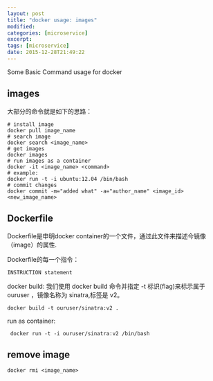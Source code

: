 ```yaml
---
layout: post
title: "docker usage: images"
modified:
categories: [microservice]
excerpt:
tags: [microservice]
date: 2015-12-28T21:49:22
---
```


Some Basic Command usage for docker

## images

大部分的命令就是如下的思路：

```
# install image
docker pull image_name
# search image
docker search <image_name>
# get images
docker images
# run images as a container
docker -it <image_name> <command>
# example:
docker run -t -i ubuntu:12.04 /bin/bash
# commit changes
docker commit -m="added what" -a="author_name" <image_id> <new_image_name>

```

## Dockerfile
Dockerfile是申明docker container的一个文件，通过此文件来描述今镜像（image）的属性.

Dockerfile的每一个指令：
```
INSTRUCTION statement
```

docker build:
我们使用 docker build 命令并指定 -t 标识(flag)来标示属于 ouruser ，镜像名称为 sinatra,标签是 v2。

```
docker build -t ouruser/sinatra:v2 .
```

run as container:

```
 docker run -t -i ouruser/sinatra:v2 /bin/bash
 ```

## remove image

```
docker rmi <image_name>
```

